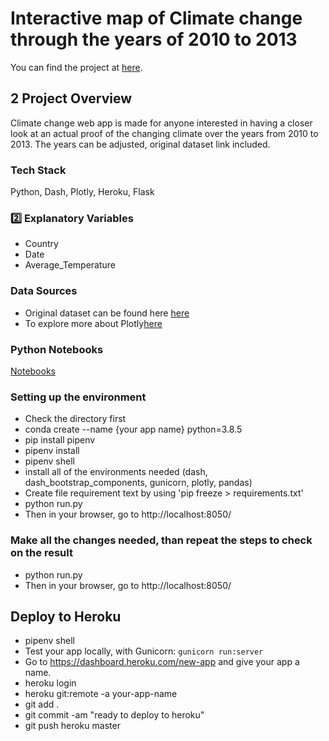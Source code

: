 # Interactive map of Climate change through the years of 2010 to 2013

You can find the project at [here](https://www.dj-helper.com/).

## 2️ Project Overview

Climate change web app is made for anyone interested in having a closer look at an actual proof of the changing climate over the years from 2010 to 2013. The years can be adjusted, original dataset link included.

### Tech Stack

Python, Dash, Plotly, Heroku, Flask

### 2️⃣ Explanatory Variables

- Country
- Date
- Average_Temperature

### Data Sources

- Original dataset can be found here [here](https://www.kaggle.com/berkeleyearth/climate-change-earth-surface-temperature-data)
- To explore more about Plotly[here](https://plotly.com/python/)

### Python Notebooks

[Notebooks](https://github.com/Edudeiko/climate_change/tree/master/notebooks)

### Setting up the environment

- Check the directory first
- conda create --name {your app name} python=3.8.5
- pip install pipenv
- pipenv install
- pipenv shell
- install all of the environments needed (dash, dash_bootstrap_components, gunicorn, plotly, pandas)
- Create file requirement text by using 'pip freeze > requirements.txt'
- python run.py
- Then in your browser, go to http://localhost:8050/

### Make all the changes needed, than repeat the steps to check on the result

- python run.py
- Then in your browser, go to http://localhost:8050/

## Deploy to Heroku

- pipenv shell
- Test your app locally, with Gunicorn: ``` gunicorn run:server ```
- Go to https://dashboard.heroku.com/new-app and give your app a name.
- heroku login
- heroku git:remote -a your-app-name
- git add .
- git commit -am "ready to deploy to heroku"
- git push heroku master
